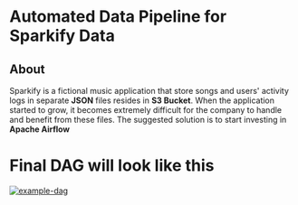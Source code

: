 # Automated Data Pipeline for Sparkify Data

## About 

Sparkify is a fictional music application that store songs and users' activity logs in separate **JSON** files resides in **S3 Bucket**. When the application started to grow, it becomes extremely difficult for the company to handle and benefit from these files. The suggested solution is to start investing in **Apache Airflow** 


# Final DAG will look like this


<a href="https://ibb.co/rpWSfVn"><img src="https://i.ibb.co/B61xK98/example-dag.png" alt="example-dag" border="0"></a><br />
